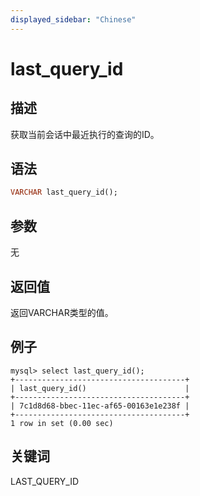 ```yaml
---
displayed_sidebar: "Chinese"
---
```


# last_query_id

## 描述

获取当前会话中最近执行的查询的ID。

## 语法

```Haskell
VARCHAR last_query_id();
```

## 参数

无

## 返回值

返回VARCHAR类型的值。

## 例子

```Plain Text
mysql> select last_query_id();
+--------------------------------------+
| last_query_id()                      |
+--------------------------------------+
| 7c1d8d68-bbec-11ec-af65-00163e1e238f |
+--------------------------------------+
1 row in set (0.00 sec)
```

## 关键词

LAST_QUERY_ID